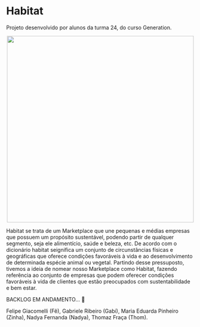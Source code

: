 # Habitat
Projeto desenvolvido por alunos da turma 24, do curso Generation. 

<p align="center">
  <img width="500" height="500" src="https://user-images.githubusercontent.com/69607844/124311424-1ca88f80-db44-11eb-80a0-7b0f5debc2b9.jpg">
</p>

Habitat se trata de um Marketplace que une pequenas e médias empresas que possuem um propósito sustentável, podendo partir de qualquer segmento, seja ele alimentício, saúde e beleza, etc. 
De acordo com o dicionário habitat seignifica um conjunto de circunstâncias físicas e geográficas que oferece condições favoráveis à vida e ao desenvolvimento de determinada espécie animal ou vegetal. Partindo desse pressuposto, tivemos a ideia de nomear nosso Marketplace como Habitat, fazendo referência ao conjunto de empresas que podem oferecer condições favoráveis à vida de clientes que estão preocupados com sustentabilidade e bem estar.  

BACKLOG EM ANDAMENTO... :leaves:

Felipe Giacomelli (Fê), Gabriele Ribeiro (Gabi), Maria Eduarda Pinheiro (Zinha), Nadya Fernanda (Nadya), Thomaz Fraça (Thom).
